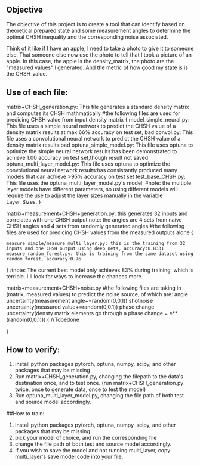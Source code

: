 ## Objective
The objective of this project is to create a tool that can identify based on theoretical prepared state and some measurement angles to determine the optimal CHSH inequality and the corresponding noise associated.

Think of it like if I have an apple, I need to take a photo to give it to someone else. That someone else now use the photo to tell that I took a picture of an apple.
In this case, the apple is the density_matrix, the photo are the "measured values" I generated. And the metric of how good my state is is the CHSH_value.

## Use of each file:
matrix+CHSH_generation.py: This file generates a standard density matrix and computes its CHSH mathmatically
#the following files are used for predicing CHSH value from input density matrix
{
    model_simple_neural.py: This file uses a simple neural network to predict the CHSH value of a density matrix
        results:at max 66% accuracy on test set, bad
    convol.py: This file uses a convolutional neural network to predict the CHSH value of a density matrix
        results:bad
    optuna_simple_model.py: This file uses optuna to optimize the simple neural network
        results:has been demonstrated to achieve 1.00 accuracy on test set,though result not saved
    optuna_multi_layer_model.py: This file uses optuna to optimize the convolutional neural network
        results:has consistantly produced many models that can achieve >95% accuracy on test set
    test_base_CHSH.py: This file uses the optuna_multi_layer_model.py's model.
        #note: the multiple layer models have different parameters, so using different models will require the use to adjust the layer sizes manually in the variable Layer_Sizes.
}

matrix+measurement+CHSH+generation.py: this generates 32 inputs and correlates with one CHSH output
        note: the angles are 4 sets from naive CHSH angles and 4 sets from randomly generated angles
#the following files are used for predicing CHSH values from the measured outputs alone
{

    measure_simple/measure_multi_layer.py: this is the training from 32 inputs and one CHSH output using deep nets, accuracy:0.8331
    measure_random_forest.py: this is training from the same dataset using random forest, accuracy:0.76
}
#note: The current best model only achieves 83% during training, which is terrible. I'll look for ways to increase
the chances more.

matrix+measurement+CHSH+noise.py
#the following files are taking in (matrix, measured values) to predict the noise source, of which are:
    angle uncertainty(measurement angle+=random(0,0.1))
    shotnoise uncertainty(measured value+=random(0,0.1))
    phase change uncertainty(densty matrix elements go through a phase change = e**(random(0,0.1)))
{
    //Tobedone

}

## How to verify:
1. install python packages pytorch, optuna, numpy, scipy, and other packages that may be missing
2. Run matrix+CHSH_generation.py, changing the filepath to the data's destination once, and to test once.
(run matrix+CHSH_generation.py twice, once to generate data, once to test the model)
3. Run optuna_multi_layer_model.py, changing the file path of both test and source model accordingly.

##How to train:
1. install  python packages pytorch, optuna, numpy, scipy, and other packages that may be missing
2. pick your model of choice, and run the corresponding file
3. change the file path of both test and source model accordingly.
4. If you wish to save the model and not running multi_layer, copy multi_layer's save model code into your file.
